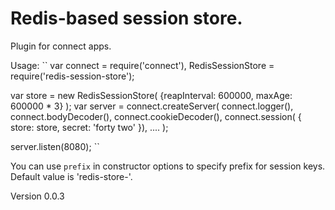 Redis-based session store.
==========================
Plugin for connect apps.

Usage:
``
var connect = require('connect'),
    RedisSessionStore = require('redis-session-store');

var store = new RedisSessionStore( {reapInterval: 600000, maxAge: 600000 * 3} );
var server = connect.createServer(
    connect.logger(),
    connect.bodyDecoder(),
    connect.cookieDecoder(),
    connect.session( { store: store, secret: 'forty two' }),
    ....
);

server.listen(8080);
``

You can use `prefix` in constructor options to specify prefix for session keys.
Default value is 'redis-store-'.

Version 0.0.3